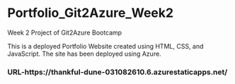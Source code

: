 <h1>Portfolio_Git2Azure_Week2</h1>
<p>Week 2 Project of Git2Azure Bootcamp<br>

This is a deployed Portfolio Website created using HTML, CSS, and JavaScript. The site has been deployed using Azure.</p>

<h3>URL-https://thankful-dune-031082610.6.azurestaticapps.net/</h3>
